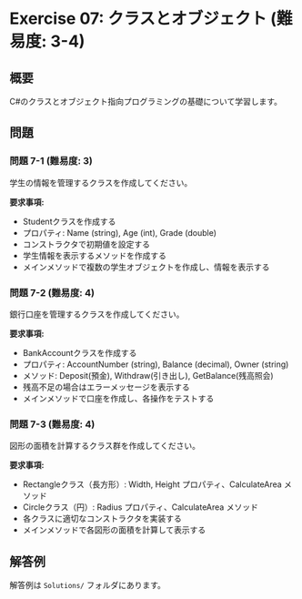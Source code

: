 # Exercise 07: クラスとオブジェクト (難易度: 3-4)

## 概要
C#のクラスとオブジェクト指向プログラミングの基礎について学習します。

## 問題

### 問題 7-1 (難易度: 3)
学生の情報を管理するクラスを作成してください。

**要求事項:**
- Studentクラスを作成する
- プロパティ: Name (string), Age (int), Grade (double)
- コンストラクタで初期値を設定する
- 学生情報を表示するメソッドを作成する
- メインメソッドで複数の学生オブジェクトを作成し、情報を表示する

### 問題 7-2 (難易度: 4)
銀行口座を管理するクラスを作成してください。

**要求事項:**
- BankAccountクラスを作成する
- プロパティ: AccountNumber (string), Balance (decimal), Owner (string)
- メソッド: Deposit(預金), Withdraw(引き出し), GetBalance(残高照会)
- 残高不足の場合はエラーメッセージを表示する
- メインメソッドで口座を作成し、各操作をテストする

### 問題 7-3 (難易度: 4)
図形の面積を計算するクラス群を作成してください。

**要求事項:**
- Rectangleクラス（長方形）: Width, Height プロパティ、CalculateArea メソッド
- Circleクラス（円）: Radius プロパティ、CalculateArea メソッド
- 各クラスに適切なコンストラクタを実装する
- メインメソッドで各図形の面積を計算して表示する

## 解答例
解答例は `Solutions/` フォルダにあります。